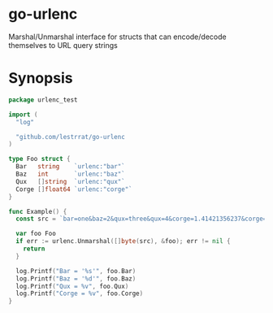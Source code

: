 # go-urlenc

Marshal/Unmarshal interface for structs that can encode/decode themselves to URL query strings

# Synopsis

```go
package urlenc_test

import (
  "log"

  "github.com/lestrrat/go-urlenc
)

type Foo struct {
  Bar   string    `urlenc:"bar"`
  Baz   int       `urlenc:"baz"`
  Qux   []string  `urlenc:"qux"`
  Corge []float64 `urlenc:"corge"`
}

func Example() {
  const src = `bar=one&baz=2&qux=three&qux=4&corge=1.41421356237&corge=2.2360679775`

  var foo Foo
  if err := urlenc.Unmarshal([]byte(src), &foo); err != nil {
    return
  }

  log.Printf("Bar = '%s'", foo.Bar)
  log.Printf("Baz = '%d'", foo.Baz)
  log.Printf("Qux = %v", foo.Qux)
  log.Printf("Corge = %v", foo.Corge)
}
```
